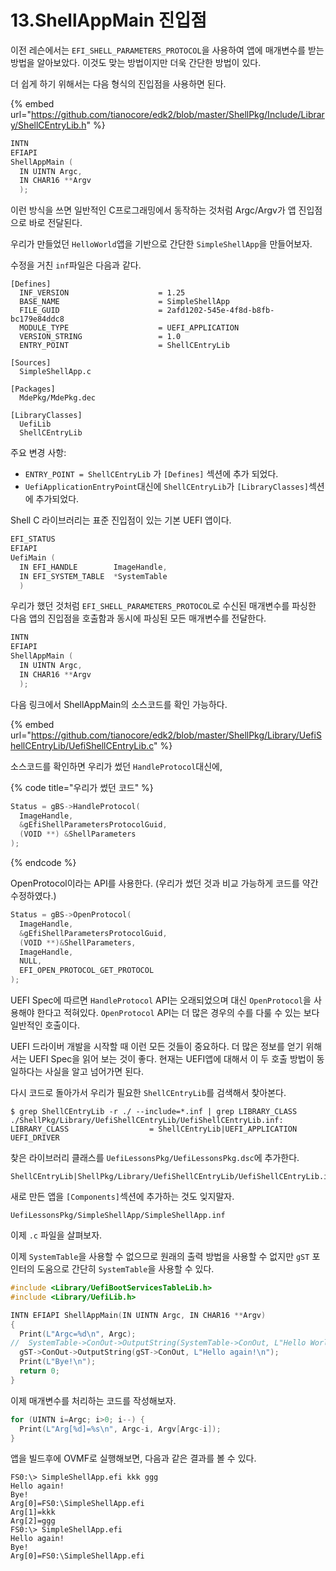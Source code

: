 # 13.ShellAppMain 진입점

이전 레슨에서는 `EFI_SHELL_PARAMETERS_PROTOCOL`을 사용하여 앱에 매개변수를 받는 방법을 알아보았다. 이것도 맞는 방법이지만 더욱 간단한 방법이 있다.

더 쉽게 하기 위해서는 다음 형식의 진입점을 사용하면 된다.

{% embed url="https://github.com/tianocore/edk2/blob/master/ShellPkg/Include/Library/ShellCEntryLib.h" %}

```c
INTN
EFIAPI
ShellAppMain (
  IN UINTN Argc,
  IN CHAR16 **Argv
  );
```

이런 방식을 쓰면 일반적인 C프로그래밍에서 동작하는 것처럼 Argc/Argv가 앱 진입점으로 바로 전달된다.

우리가 만들었던 `HelloWorld`앱을 기반으로 간단한 `SimpleShellApp`을 만들어보자.

수정을 거친 `inf`파일은 다음과 같다.

```
[Defines]
  INF_VERSION                    = 1.25
  BASE_NAME                      = SimpleShellApp
  FILE_GUID                      = 2afd1202-545e-4f8d-b8fb-bc179e84ddc8
  MODULE_TYPE                    = UEFI_APPLICATION
  VERSION_STRING                 = 1.0
  ENTRY_POINT                    = ShellCEntryLib

[Sources]
  SimpleShellApp.c

[Packages]
  MdePkg/MdePkg.dec

[LibraryClasses]
  UefiLib
  ShellCEntryLib
```

주요 변경 사항:

* `ENTRY_POINT = ShellCEntryLib` 가 `[Defines]` 섹션에 추가 되었다.
* `UefiApplicationEntryPoint`대신에 `ShellCEntryLib`가 `[LibraryClasses]`섹션에 추가되었다.

Shell C 라이브러리는 표준 진입점이 있는 기본 UEFI 앱이다.

```c
EFI_STATUS
EFIAPI
UefiMain (
  IN EFI_HANDLE        ImageHandle,
  IN EFI_SYSTEM_TABLE  *SystemTable
  )
```

우리가 했던 것처럼 `EFI_SHELL_PARAMETERS_PROTOCOL`로 수신된 매개변수를 파싱한 다음 앱의 진입점을 호출함과 동시에 파싱된 모든 매개변수를 전달한다.

```c
INTN
EFIAPI
ShellAppMain (
  IN UINTN Argc,
  IN CHAR16 **Argv
  );
```

다음 링크에서 ShellAppMain의 소스코드를 확인 가능하다.

{% embed url="https://github.com/tianocore/edk2/blob/master/ShellPkg/Library/UefiShellCEntryLib/UefiShellCEntryLib.c" %}

소스코드를 확인하면 우리가 썼던 `HandleProtocol`대신에,

{% code title="우리가 썼던 코드" %}
```c
Status = gBS->HandleProtocol(
  ImageHandle,
  &gEfiShellParametersProtocolGuid,
  (VOID **) &ShellParameters
);
```
{% endcode %}

OpenProtocol이라는 API를 사용한다. (우리가 썼던 것과 비교 가능하게 코드를 약간 수정하였다.)

```c
Status = gBS->OpenProtocol(
  ImageHandle,
  &gEfiShellParametersProtocolGuid,
  (VOID **)&ShellParameters,
  ImageHandle,
  NULL,
  EFI_OPEN_PROTOCOL_GET_PROTOCOL
);
```

UEFI Spec에 따르면 `HandleProtocol` API는 오래되었으며 대신 `OpenProtocol`을 사용해야 한다고 적혀있다. `OpenProtocol` API는 더 많은 경우의 수를 다룰 수 있는 보다 일반적인 호출이다.

UEFI 드라이버 개발을 시작할 때 이런 모든 것들이 중요하다. 더 많은 정보를 얻기 위해서는 UEFI Spec을 읽어 보는 것이 좋다. 현재는 UEFI앱에 대해서 이 두 호출 방법이 동일하다는 사실을 알고 넘어가면 된다.

다시 코드로 돌아가서 우리가 필요한 `ShellCEntryLib`를 검색해서 찾아본다.

```shell
$ grep ShellCEntryLib -r ./ --include=*.inf | grep LIBRARY_CLASS
./ShellPkg/Library/UefiShellCEntryLib/UefiShellCEntryLib.inf:  LIBRARY_CLASS                  = ShellCEntryLib|UEFI_APPLICATION UEFI_DRIVER
```

찾은 라이브러리 클래스를 `UefiLessonsPkg/UefiLessonsPkg.dsc`에 추가한다.

```
ShellCEntryLib|ShellPkg/Library/UefiShellCEntryLib/UefiShellCEntryLib.inf
```

새로 만든 앱을 `[Components]`섹션에 추가하는 것도 잊지말자.

```
UefiLessonsPkg/SimpleShellApp/SimpleShellApp.inf
```

이제 `.c` 파일을 살펴보자.

이제 `SystemTable`을 사용할 수 없으므로 원래의 출력 방법을 사용할 수 없지만 `gST` 포인터의 도움으로 간단히 `SystemTable`을 사용할 수 있다.

```c
#include <Library/UefiBootServicesTableLib.h>
#include <Library/UefiLib.h>

INTN EFIAPI ShellAppMain(IN UINTN Argc, IN CHAR16 **Argv)
{
  Print(L"Argc=%d\n", Argc);
//  SystemTable->ConOut->OutputString(SystemTable->ConOut, L"Hello World!\n");
  gST->ConOut->OutputString(gST->ConOut, L"Hello again!\n");
  Print(L"Bye!\n");
  return 0;
}
```

이제 매개변수를 처리하는 코드를 작성해보자.

```c
for (UINTN i=Argc; i>0; i--) {
  Print(L"Arg[%d]=%s\n", Argc-i, Argv[Argc-i]);
}
```

앱을 빌드후에 OVMF로 실행해보면, 다음과 같은 결과를 볼 수 있다.

```shell
FS0:\> SimpleShellApp.efi kkk ggg
Hello again!
Bye!
Arg[0]=FS0:\SimpleShellApp.efi
Arg[1]=kkk
Arg[2]=ggg
FS0:\> SimpleShellApp.efi
Hello again!
Bye!
Arg[0]=FS0:\SimpleShellApp.efi
```
